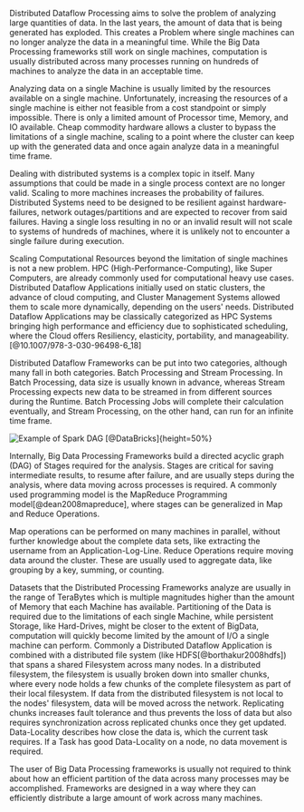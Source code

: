 Distributed Dataflow Processing aims to solve the problem of analyzing large quantities of data. In the last years, the amount of data that is being generated has exploded. This creates a Problem where single machines can no longer analyze the data in a meaningful time. While the Big Data Processing frameworks still work on single machines, computation is usually distributed across many processes running on hundreds of machines to analyze the data in an acceptable time.

Analyzing data on a single Machine is usually limited by the resources available on a single machine. Unfortunately, increasing the resources of a single machine is either not feasible from a cost standpoint or simply impossible. There is only a limited amount of Processor time, Memory, and IO available. Cheap commodity hardware allows a cluster to bypass the limitations of a single machine, scaling to a point where the cluster can keep up with the generated data and once again analyze data in a meaningful time frame. 

Dealing with distributed systems is a complex topic in itself. Many assumptions that could be made in a single process context are no longer valid. Scaling to more machines increases the probability of failures. Distributed Systems need to be designed to be resilient against hardware-failures, network outages/partitions and are expected to recover from said failures. Having a single loss resulting in no or an invalid result will not scale to systems of hundreds of machines, where it is unlikely not to encounter a single failure during execution.

Scaling Computational Resources beyond the limitation of single machines is not a new problem. HPC (High-Performance-Computing), like Super Computers, are already commonly used for computational heavy use cases.
Distributed Dataflow Applications initially used on static clusters, the advance of cloud computing, and Cluster Management Systems allowed them to scale more dynamically, depending on the users' needs. Distributed Dataflow Applications may be classically categorized as HPC Systems bringing high performance and efficiency due to sophisticated scheduling, where the Cloud offers Resiliency, elasticity, portability, and manageability.[@10.1007/978-3-030-96498-6_18]

Distributed Dataflow Frameworks can be put into two categories, although many fall in both categories. Batch Processing and Stream Processing. In Batch Processing, data size is usually known in advance, whereas Stream Processing expects new data to be streamed in from different sources during the Runtime. Batch Processing Jobs will complete their calculation eventually, and Stream Processing, on the other hand, can run for an infinite time frame.

![Example of Spark DAG [@DataBricks]](graphics/ddf_dag.png){height=50%}

Internally, Big Data Processing Frameworks build a directed acyclic graph (DAG) of Stages required for the analysis. Stages are critical for saving intermediate results, to resume after failure, and are usually steps during the analysis, where data moving across processes is required. A commonly used programming model is the MapReduce Programming model[@dean2008mapreduce], where stages can be generalized in Map and Reduce Operations.

Map operations can be performed on many machines in parallel, without further knowledge about the complete data sets, like extracting the username from an Application-Log-Line. Reduce Operations require moving data around the cluster. These are usually used to aggregate data, like grouping by a key, summing, or counting. 

Datasets that the Distributed Processing Frameworks analyze are usually in the range of TeraBytes which is multiple magnitudes higher than the amount of Memory that each Machine has available. Partitioning of the Data is required due to the limitations of each single Machine, while persistent Storage, like Hard-Drives, might be closer to the extent of BigData, computation will quickly become limited by the amount of I/O a single machine can perform.  Commonly a Distributed Dataflow Application is combined with a distributed file system (like HDFS[@borthakur2008hdfs]) that spans a shared Filesystem across many nodes. In a distributed filesystem, the filesystem is usually broken down into smaller chunks, where every node holds a few chunks of the complete filesystem as part of their local filesystem. If data from the distributed filesystem is not local to the nodes' filesystem, data will be moved across the network. Replicating chunks increases fault tolerance and thus prevents the loss of data but also requires synchronization across replicated chunks once they get updated. Data-Locality describes how close the data is, which the current task requires. If a Task has good Data-Locality on a node, no data movement is required.

The user of Big Data Processing frameworks is usually not required to think about how an efficient partition of the data across many processes may be accomplished. Frameworks are designed in a way where they can efficiently distribute a large amount of work across many machines.